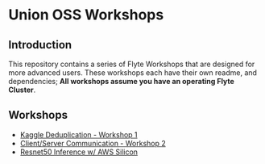 # Union OSS Workshops

## Introduction
This repository contains a series of Flyte Workshops that are designed for more advanced users.
These workshops each have their own readme, and dependencies; **All workshops assume you have an operating Flyte Cluster**.

## Workshops
- [Kaggle Deduplication - Workshop 1](workshop_1_kaggle_data_processing/README.md)
- [Client/Server Communication - Workshop 2](workshop_2_client_server_comm/README.md)
- [Resnet50 Inference w/ AWS Silicon](aws_silicon/README.md)